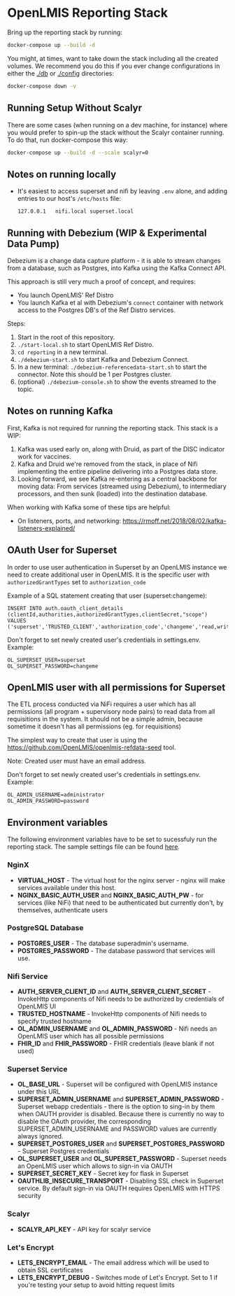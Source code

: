 # OpenLMIS Reporting Stack

Bring up the reporting stack by running:

```sh
docker-compose up --build -d
```

You might, at times, want to take down the stack including all the created volumes. We recommend you do this if you ever change configurations in either the [./db](./db) or [./config](./config) directories:

```sh
docker-compose down -v
```

## Running Setup Without Scalyr

There are some cases (when running on a dev machine, for instance) where you would prefer to spin-up the stack without the Scalyr container running. To do that, run docker-compose this way:

```sh
docker-compose up --build -d --scale scalyr=0
```

## Notes on running locally

* It's easiest to access superset and nifi by leaving `.env` alone, and adding
    entries to our host's `/etc/hosts` file:
    ```
    127.0.0.1   nifi.local superset.local
    ```

## Running with Debezium (WIP & Experimental Data Pump)

Debezium is a change data capture platform - it is able to stream changes from
a database, such as Postgres, into Kafka using the Kafka Connect API.

This approach is still very much a proof of concept, and requires:

- You launch OpenLMIS' Ref Distro
- You launch Kafka et al with Debezium's `connect` container with network
    access to the Postgres DB's of the Ref Distro services.

Steps:

1. Start in the root of this repository.
2. `./start-local.sh` to start OpenLMIS Ref Distro.
3. `cd reporting` in a new terminal.
4. `./debezium-start.sh` to start Kafka and Debezium Connect.
5. In a new terminal:  `./debezium-referencedata-start.sh` to start the
    connector.  Note this should be 1 per Postgres cluster.
6. (optional) `./debezium-console.sh` to show the events streamed to the topic.


## Notes on running Kafka

First, Kafka is not required for running the reporting stack.  This stack is
a WIP:

1. Kafka was used early on, along with Druid, as part of the DISC indicator work
    for vaccines.
1. Kafka and Druid we're removed from the stack, in place of Nifi implementing
    the entire pipeline delivering into a Postgres data store.
1. Looking forward, we see Kafka re-entering as a central backbone for moving
    data:  From services (streamed using Debezium), to intermediary processors,
    and then sunk (loaded) into the destination database.

When working with Kafka some of these tips are helpful:
* On listeners, ports, and networking: https://rmoff.net/2018/08/02/kafka-listeners-explained/


## OAuth User for Superset

In order to use user authentication in Superset by an OpenLMIS instance we need to create additional user in OpenLMIS.
It is the specific user with `authorizedGrantTypes` set to `authorization_code`

Example of a SQL statement creating that user (superset:changeme):
```
INSERT INTO auth.oauth_client_details (clientId,authorities,authorizedGrantTypes,clientSecret,"scope")
VALUES ('superset','TRUSTED_CLIENT','authorization_code','changeme','read,write');
```

Don't forget to set newly created user's credentials in settings.env. Example:
```
OL_SUPERSET_USER=superset
OL_SUPERSET_PASSWORD=changeme
```

## OpenLMIS user with all permissions for Superset

The ETL process conducted via NiFi requires a user which has all permissions (all program + supervisory node pairs) to read data from all requisitions in the system. It should not be a simple admin, because sometime it doesn't has all permissions (eg. for requisitions)

The simplest way to create that user is using the https://github.com/OpenLMIS/openlmis-refdata-seed tool.

Note: Created user must have an email address.


Don't forget to set newly created user's credentials in settings.env. Example:
```
OL_ADMIN_USERNAME=administrator
OL_ADMIN_PASSWORD=password
```

## Environment variables

The following environment variables have to be set to sucessfuly run the reporting stack. The sample settings file can be found [here](settings-sample.env).

### NginX
* **VIRTUAL_HOST** - The virtual host for the nginx server - nginx will make services available under this host.
* **NGINX_BASIC_AUTH_USER** and **NGINX_BASIC_AUTH_PW** - for services (like NiFi) that need to be authenticated but currently don't, by themselves, authenticate users

### PostgreSQL Database
* **POSTGRES_USER** - The database superadmin's username.
* **POSTGRES_PASSWORD** - The database password that services will use.

### Nifi Service
* **AUTH_SERVER_CLIENT_ID** and **AUTH_SERVER_CLIENT_SECRET** - InvokeHttp components of Nifi needs to be authorized by credentials of OpenLMIS UI
* **TRUSTED_HOSTNAME** - InvokeHttp components of Nifi needs to specify trusted hostname
* **OL_ADMIN_USERNAME** and **OL_ADMIN_PASSWORD** - Nifi needs an OpenLMIS user which has all possible permissions
* **FHIR_ID** and **FHIR_PASSWORD** - FHIR credentials (leave blank if not used)

### Superset Service
* **OL_BASE_URL** - Superset will be configured with OpenLMIS instance under this URL
* **SUPERSET_ADMIN_USERNAME** and **SUPERSET_ADMIN_PASSWORD** - Superset webapp credentials - there is the option to sing-in by them when OAUTH provider is disabled. Because there is currently no way to disable the OAuth provider, the corresponding SUPERSET_ADMIN_USERNAME and PASSWORD values are currently always ignored.
* **SUPERSET_POSTGRES_USER** and **SUPERSET_POSTGRES_PASSWORD** - Superset Postgres credentials
* **OL_SUPERSET_USER** and **OL_SUPERSET_PASSWORD** - Superset needs an OpenLMIS user which allows to sign-in via OAUTH
* **SUPERSET_SECRET_KEY** - Secret key for flask in Superset
* **OAUTHLIB_INSECURE_TRANSPORT** - Disabling SSL check in Superset service. By default sign-in via OAUTH requires OpenLMIS with HTTPS security

### Scalyr
* **SCALYR_API_KEY** - API key for scalyr service

### Let's Encrypt
* **LETS_ENCRYPT_EMAIL** - The email address which will be used to obtain SSL certificates
* **LETS_ENCRYPT_DEBUG** - Switches mode of Let's Encrypt. Set to 1 if you're testing your setup to avoid hitting request limits
